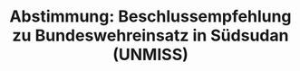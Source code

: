 ---
abstimmung:
  abstimmung: 2
  bundestagssitzung: 209
  datum: 15. Dezember 2016
  legislaturperiode: 18
categories:
- Bundeswehr
- Ausland
data:
- title: Abstimmungsergebnis 20161215_2-data.pdf
  url: /res/abstimmungsliste/20161215_2-data.pdf
- title: Abstimmungsergebnis 20161215_2_xls-data.csv
  url: /res/abstimmungsliste/csv/20161215_2_xls-data.csv
documents:
- local: /res/abstimmungsdaten/018-209-02/1810188.pdf
  title: Drucksache 18/10188.pdf
  url: http://dip21.bundestag.de/dip21/btd/18/101/1810188.pdf
- local: /res/abstimmungsdaten/018-209-02/1810547.pdf
  title: Drucksache 18/10547.pdf
  url: http://dip21.bundestag.de/dip21/btd/18/105/1810547.pdf
ergebnis:
  cdu/csu:
    enthaltung: 0
    gesamt: 310
    ja: 290
    nein: 0
    nichtabgegeben: 20
    ungueltig: 0
  die.linke:
    enthaltung: 0
    gesamt: 64
    ja: 0
    nein: 58
    nichtabgegeben: 6
    ungueltig: 0
  file: 20161215_2_xls-data.csv
  gruenen:
    enthaltung: 0
    gesamt: 63
    ja: 57
    nein: 0
    nichtabgegeben: 6
    ungueltig: 0
  spd:
    enthaltung: 1
    gesamt: 193
    ja: 183
    nein: 1
    nichtabgegeben: 8
    ungueltig: 0
layout: abstimmung
links:
- title: https://www.bundestag.de/parlament/plenum/abstimmung/abstimmung?id=443
  url: https://www.bundestag.de/parlament/plenum/abstimmung/abstimmung?id=443
- title: http://www.abgeordnetenwatch.de/verlaengerung_des_bundeswehreinsatzes_in_suedsudan-1105-830.html
  url: http://www.abgeordnetenwatch.de/verlaengerung_des_bundeswehreinsatzes_in_suedsudan-1105-830.html
preview: 'Deutscher Bundestag


  209. Sitzung des Deutschen Bundestages

  am Donnerstag, 15.Dezember 2016


  Endgültiges Ergebnis der Namentlichen Abstimmung Nr. 2


  Beschlussempfehlung des Auswärtigen Ausschusses (3. Ausschuss) zu dem Antrag der

  Bundesregierung

  Fortsetzung der Beteiligung bewaffneter deutscher Streitkräfte an der von den Vereinten

  Nationen geführten Friedensmission in Südsudan (UNMISS) auf Grundlage der Resolution

  1996 (2011) des Sicherheitsrates der Vereinten Nationen vom 8. Juli 2011 und

  Folgeresolutionen, zuletzt 2304 (2016) vom 12. August 2016

  - Drucksachen 18/10188 und 18/10547 -


  Abgegebene Stimmen insgesamt:


  590


  Nicht abgegebene Stimmen:

  Ja-Stimmen:


  40

  530


  Nein-Stimmen:


  59


  Enthaltungen:


  1


  Ungültige:


  0


  Berlin, den 15.12.2016


  Beginn: 12:22

  Ende: 12:25

  '
tags:
- Bundeswehr
- Südsudan
- UNMISS
- UN
title: 'Abstimmung: Beschlussempfehlung zu Bundeswehreinsatz in Südsudan (UNMISS)'
---